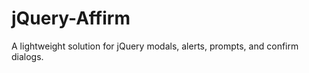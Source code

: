 jQuery-Affirm
=============

A lightweight solution for jQuery modals, alerts, prompts, and confirm dialogs.
